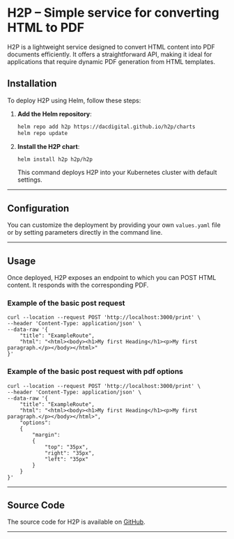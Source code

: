 # H2P – Simple service for converting HTML to PDF

H2P is a lightweight service designed to convert HTML content into PDF documents efficiently. It offers a straightforward API, making it ideal for applications that require dynamic PDF generation from HTML templates.


## Installation

To deploy H2P using Helm, follow these steps:

1. **Add the Helm repository**:

   ```bash
   helm repo add h2p https://dacdigital.github.io/h2p/charts
   helm repo update
   ```

2. **Install the H2P chart**:

   ```bash
   helm install h2p h2p/h2p
   ```

   This command deploys H2P into your Kubernetes cluster with default settings.

---

## Configuration

You can customize the deployment by providing your own `values.yaml` file or by setting parameters directly in the command line.

---

## Usage

Once deployed, H2P exposes an endpoint to which you can POST HTML content. It responds with the corresponding PDF.

### Example of the basic post request
```
curl --location --request POST 'http://localhost:3000/print' \
--header 'Content-Type: application/json' \
--data-raw '{
    "title": "ExampleRoute",
    "html": "<html><body><h1>My first Heading</h1><p>My first paragraph.</p></body></html>"
}'
```

### Example of the basic post request with pdf options
```
curl --location --request POST 'http://localhost:3000/print' \
--header 'Content-Type: application/json' \
--data-raw '{
    "title": "ExampleRoute",
    "html": "<html><body><h1>My first Heading</h1><p>My first paragraph.</p></body></html>",
    "options":
    {
        "margin":
        {
            "top": "35px",
            "right": "35px",
            "left": "35px"
        }
    }
}'
```

---

## Source Code

The source code for H2P is available on [GitHub](https://github.com/DACdigital/h2p).

---
